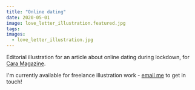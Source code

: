 ```yaml
---
title: "Online dating"
date: 2020-05-01
image: love_letter_illustration.featured.jpg
tags:
images:
  - love_letter_illustration.jpg
---
```


Editorial illustration for an article about online dating during lockdown, for [Cara Magazine](http://cara.cymru/).

I'm currently available for freelance illustration work - [email me](mailto::vicky.hughes@hotmail.com) to get in touch!